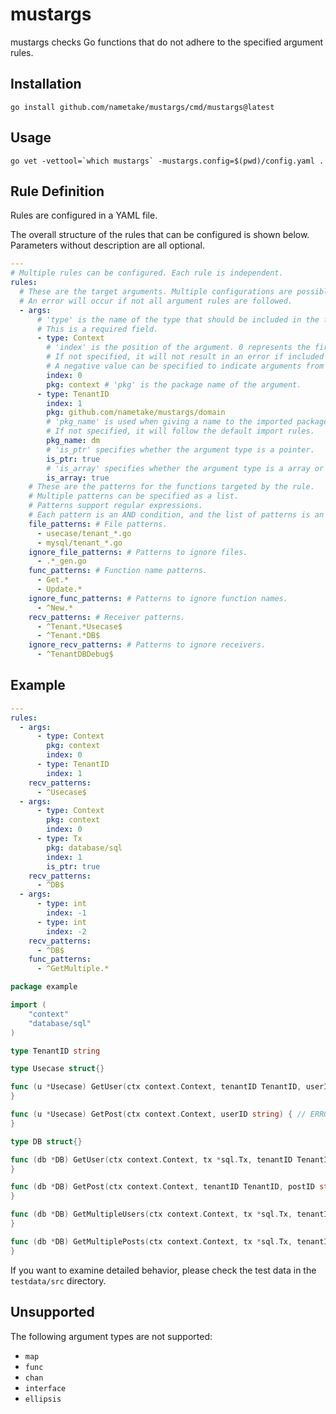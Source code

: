 # mustargs

mustargs checks Go functions that do not adhere to the specified argument rules.

## Installation

```console
go install github.com/nametake/mustargs/cmd/mustargs@latest
```

## Usage

```console
go vet -vettool=`which mustargs` -mustargs.config=$(pwd)/config.yaml .
```

## Rule Definition

Rules are configured in a YAML file.

The overall structure of the rules that can be configured is shown below. Parameters without description are all optional.

```yaml
---
# Multiple rules can be configured. Each rule is independent.
rules:
  # These are the target arguments. Multiple configurations are possible within each rule.
  # An error will occur if not all argument rules are followed.
  - args:
      # 'type' is the name of the type that should be included in the function's arguments.
      # This is a required field.
      - type: Context
        # 'index' is the position of the argument. 0 represents the first argument of the function.
        # If not specified, it will not result in an error if included anywhere.
        # A negative value can be specified to indicate arguments from the end.
        index: 0
        pkg: context # 'pkg' is the package name of the argument.
      - type: TenantID
        index: 1
        pkg: github.com/nametake/mustargs/domain
        # 'pkg_name' is used when giving a name to the imported package.
        # If not specified, it will follow the default import rules.
        pkg_name: dm
        # 'is_ptr' specifies whether the argument type is a pointer.
        is_ptr: true
        # 'is_array' specifies whether the argument type is a array or slice.
        is_array: true
    # These are the patterns for the functions targeted by the rule.
    # Multiple patterns can be specified as a list.
    # Patterns support regular expressions.
    # Each pattern is an AND condition, and the list of patterns is an OR condition.
    file_patterns: # File patterns.
      - usecase/tenant_*.go
      - mysql/tenant_*.go
    ignore_file_patterns: # Patterns to ignore files.
      - .*_gen.go
    func_patterns: # Function name patterns.
      - Get.*
      - Update.*
    ignore_func_patterns: # Patterns to ignore function names.
      - ^New.*
    recv_patterns: # Receiver patterns.
      - ^Tenant.*Usecase$
      - ^Tenant.*DB$
    ignore_recv_patterns: # Patterns to ignore receivers.
      - ^TenantDBDebug$
```

## Example

```yaml
---
rules:
  - args:
      - type: Context
        pkg: context
        index: 0
      - type: TenantID
        index: 1
    recv_patterns:
      - ^Usecase$
  - args:
      - type: Context
        pkg: context
        index: 0
      - type: Tx
        pkg: database/sql
        index: 1
        is_ptr: true
    recv_patterns:
      - ^DB$
  - args:
      - type: int
        index: -1
      - type: int
        index: -2
    recv_patterns:
      - ^DB$
    func_patterns:
      - ^GetMultiple.*
```

```go
package example

import (
	"context"
	"database/sql"
)

type TenantID string

type Usecase struct{}

func (u *Usecase) GetUser(ctx context.Context, tenantID TenantID, userID string) {
}

func (u *Usecase) GetPost(ctx context.Context, userID string) { // ERROR
}

type DB struct{}

func (db *DB) GetUser(ctx context.Context, tx *sql.Tx, tenantID TenantID, userID string) {
}

func (db *DB) GetPost(ctx context.Context, tenantID TenantID, postID string) { // ERROR
}

func (db *DB) GetMultipleUsers(ctx context.Context, tx *sql.Tx, tenantID TenantID, limit, offset int) {
}

func (db *DB) GetMultiplePosts(ctx context.Context, tx *sql.Tx, tenantID TenantID) { // ERROR
}
```

If you want to examine detailed behavior, please check the test data in the `testdata/src` directory.

## Unsupported

The following argument types are not supported:

- `map`
- `func`
- `chan`
- `interface`
- `ellipsis`
